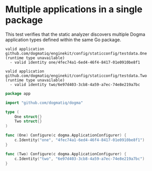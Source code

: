 # Multiple applications in a single package

This test verifies that the static analyzer discovers multiple Dogma application
types defined within the same Go package.

```au:output au:group=matrix
valid application github.com/dogmatiq/enginekit/config/staticconfig/testdata.One (runtime type unavailable)
  - valid identity one/4fec74a1-6ed4-46f4-8417-01e0910be8f1

valid application github.com/dogmatiq/enginekit/config/staticconfig/testdata.Two (runtime type unavailable)
  - valid identity two/6e97d403-3cb8-4a59-a7ec-74e8e219a7bc
```

```go au:input au:group=matrix
package app

import "github.com/dogmatiq/dogma"

type (
	One struct{}
	Two struct{}
)

func (One) Configure(c dogma.ApplicationConfigurer) {
	c.Identity("one", "4fec74a1-6ed4-46f4-8417-01e0910be8f1")
}

func (Two) Configure(c dogma.ApplicationConfigurer) {
	c.Identity("two", "6e97d403-3cb8-4a59-a7ec-74e8e219a7bc")
}
```

